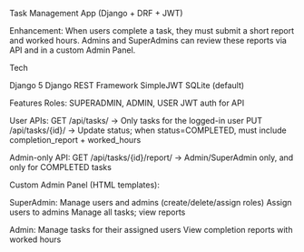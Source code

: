 Task Management App (Django + DRF + JWT)

Enhancement: When users complete a task, they must submit a short report and worked hours. Admins and SuperAdmins can review these reports via API and in a custom Admin Panel.

Tech

Django 5
Django REST Framework
SimpleJWT
SQLite (default)

Features
Roles: SUPERADMIN, ADMIN, USER
JWT auth for API

User APIs:
GET /api/tasks/ → Only tasks for the logged-in user
PUT /api/tasks/{id}/ → Update status; when status=COMPLETED, must include completion_report + worked_hours

Admin-only API:
GET /api/tasks/{id}/report/ → Admin/SuperAdmin only, and only for COMPLETED tasks

Custom Admin Panel (HTML templates):

SuperAdmin:
Manage users and admins (create/delete/assign roles)
Assign users to admins
Manage all tasks; view reports

Admin:
Manage tasks for their assigned users
View completion reports with worked hours
